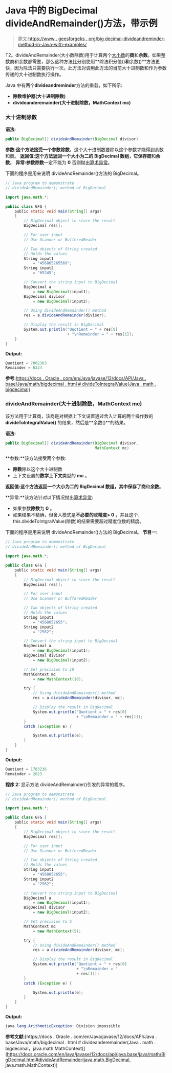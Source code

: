 # Java 中的 BigDecimal divideAndRemainder()方法，带示例

> 原文:[https://www . geesforgeks . org/big decimal-divideandreminder-method-in-Java-with-examples/](https://www.geeksforgeeks.org/bigdecimal-divideandremainder-method-in-java-with-examples/)

T2。divideAndRemainder(大小数除数)用于计算两个[大小数](https://www.geeksforgeeks.org/bigdecimal-class-java/)的**商**和**余数**。如果整数商和余数都需要，那么这种方法比分别使用**除法积分值()**和**余数()**方法更快，因为除法只需要执行一次。此方法对调用此方法的当前大十进制数和作为参数传递的大十进制数执行操作。

Java 中有两个**divideandreminder**方法的重载，如下所示:

*   **除数维护器(大十进制除数)**
*   **divideanderemainder(大十进制除数，MathContext mc)**

### 大十进制除数

**语法:**

```java
public BigDecimal[] divideAndRemainder(BigDecimal divisor)

```

**参数:**这个方法接受一个参数**除数**，这个大十进制数要除以这个参数才能得到余数和商。
**返回值:**这个方法返回一个大小为二的 BigDecimal 数组，它保存**商**和**余数**。
**异常:**参数**除数**一定不能为 **0** 否则抛出[算术异常](https://www.geeksforgeeks.org/types-of-exception-in-java-with-examples/)。

下面的程序是用来说明 divideAndRemainder()方法的 BigDecimal。

```java
// Java program to demonstrate
// divideAndRemainder() method of BigDecimal

import java.math.*;

public class GFG {
    public static void main(String[] args)
    {
        // BigDecimal object to store the result
        BigDecimal res[];

        // For user input
        // Use Scanner or BufferedReader

        // Two objects of String created
        // Holds the values
        String input1
            = "456865265569";
        String input2
            = "65245";

        // Convert the string input to BigDecimal
        BigDecimal a
            = new BigDecimal(input1);
        BigDecimal divisor
            = new BigDecimal(input2);

        // Using divideAndRemainder() method
        res = a.divideAndRemainder(divisor);

        // Display the result in BigDecimal
        System.out.println("Quotient = " + res[0]
                           + "\nRemainder = " + res[1]);
    }
}
```

**Output:**

```java
Quotient = 7002303
Remainder = 6334

```

**参考:**[https://docs . Oracle . com/en/Java/javase/12/docs/API/Java . base/Java/math/bigdecimal . html # divideToIntegralValue(Java . math . bigdecimal)](https://docs.oracle.com/en/java/javase/12/docs/api/java.base/java/math/BigDecimal.html#divideToIntegralValue(java.math.BigDecimal))

### divideAndRemainder(大十进制除数，MathContext mc)

该方法用于计算商，该商是对根据上下文设置通过舍入计算的两个操作数的 **divideToIntegralValue()** 的结果，然后是**余数()**的结果。

**语法:**

```java
public BigDecimal[] divideAndRemainder(BigDecimal divisor, 
                                       MathContext mc)

```

**参数:**该方法接受两个参数:

*   **除数**除以这个大十进制数
*   上下文设置的**数学上下文**类型的 **mc** 。

**返回值:**这个方法返回一个大小为二的 BigDecimal 数组，其中保存了**商**和**余数**。

**异常:**该方法针对以下情况抛出[算术异常](https://www.geeksforgeeks.org/types-of-exception-in-java-with-examples/):

*   如果参数**除数**为 **0** 。
*   如果结果不精确，但舍入模式是**不必要的**或**精度> 0** ，并且这个. this.divideToIntgralValue(除数)的结果需要超过精度位数的精度。

下面的程序是用来说明 divideAndRemainder()方法的 BigDecimal。
**节目一:**

```java
// Java program to demonstrate
// divideAndRemainder() method of BigDecimal

import java.math.*;

public class GFG {
    public static void main(String[] args)
    {
        // BigDecimal object to store the result
        BigDecimal res[];

        // For user input
        // Use Scanner or BufferedReader

        // Two objects of String created
        // Holds the values
        String input1
            = "4568652655";
        String input2
            = "2562";

        // Convert the string input to BigDecimal
        BigDecimal a
            = new BigDecimal(input1);
        BigDecimal divisor
            = new BigDecimal(input2);

        // Set precision to 10
        MathContext mc
            = new MathContext(10);

        try {
            // Using divideAndRemainder() method
            res = a.divideAndRemainder(divisor, mc);

            // Display the result in BigDecimal
            System.out.println("Quotient = " + res[0]
                               + "\nRemainder = " + res[1]);
        }
        catch (Exception e) {

            System.out.println(e);
        }
    }
}
```

**Output:**

```java
Quotient = 1783236
Remainder = 2023

```

**程序 2:** 显示方法 divideAndRemainder()引发的异常的程序。

```java
// Java program to demonstrate
// divideAndRemainder() method of BigDecimal

import java.math.*;

public class GFG {
    public static void main(String[] args)
    {
        // BigDecimal object to store the result
        BigDecimal res[];

        // For user input
        // Use Scanner or BufferedReader

        // Two objects of String created
        // Holds the values
        String input1
            = "4568652655";
        String input2
            = "2562";

        // Convert the string input to BigDecimal
        BigDecimal a
            = new BigDecimal(input1);
        BigDecimal divisor
            = new BigDecimal(input2);

        // Set precision to 5
        MathContext mc
            = new MathContext(5);

        try {
            // Using divideAndRemainder() method
            res = a.divideAndRemainder(divisor, mc);

            // Display the result in BigDecimal
            System.out.println("Quotient = " + res[0]
                               + "\nRemainder = "
                               + res[1]);
        }
        catch (Exception e) {

            System.out.println(e);
        }
    }
}
```

**Output:**

```java
java.lang.ArithmeticException: Division impossible

```

**参考文献:**[https://docs . Oracle . com/en/Java/javase/12/docs/API/Java . base/Java/math/bigdecimal . html # divideanderemainder(Java . math . bigdecimal，java.math.MathContext)](https://docs.oracle.com/en/java/javase/12/docs/api/java.base/java/math/BigDecimal.html#divideAndRemainder(java.math.BigDecimal, java.math.MathContext))